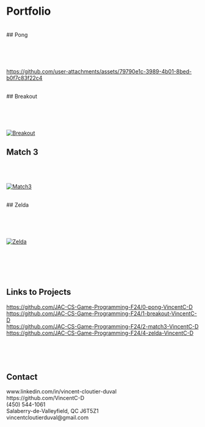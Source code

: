 # Portfolio

</br>
## Pong
<p>
  
</p>
</br></br></br>

https://github.com/user-attachments/assets/79790e1c-3989-4b01-8bed-b0f7c83f22c4

</br>
  ## Breakout
<p>
  
</p>
</br></br></br>

[![Breakout](https://markdown-videos-api.jorgenkh.no/url?url=https%3A%2F%2Fwww.youtube.com%2Fwatch%3Fv%3D3s4wBpV2xo4%26ab_channel%3Dvincent_544)](https://www.youtube.com/watch?v=3s4wBpV2xo4&ab_channel=vincent_544)
</br>
## Match 3
<p>
  
</p>

</br></br></br>
[![Match3](https://markdown-videos-api.jorgenkh.no/url?url=https%3A%2F%2Fwww.youtube.com%2Fwatch%3Fv%3Dv7ssjojvSe8%26ab_channel%3Dvincent_544)](https://www.youtube.com/watch?v=v7ssjojvSe8&ab_channel=vincent_544)

</br>
## Zelda
<p>
  
</p>
</br></br></br>

[![Zelda](https://markdown-videos-api.jorgenkh.no/url?url=https%3A%2F%2Fwww.youtube.com%2Fwatch%3Fv%3DiWSiaQ8NoZw%26ab_channel%3Dvincent_544)](https://www.youtube.com/watch?v=iWSiaQ8NoZw&ab_channel=vincent_544)

</br></br></br></br>
## Links to Projects
https://github.com/JAC-CS-Game-Programming-F24/0-pong-VincentC-D
</br>
https://github.com/JAC-CS-Game-Programming-F24/1-breakout-VincentC-D
</br>
https://github.com/JAC-CS-Game-Programming-F24/2-match3-VincentC-D
</br>
https://github.com/JAC-CS-Game-Programming-F24/4-zelda-VincentC-D

</br></br></br>

## Contact
<p>
  www.linkedin.com/in/vincent-cloutier-duval</br>
  https://github.com/VincentC-D</br>
  (450) 544-1061</br>
  Salaberry-de-Valleyfield, QC J6T5Z1</br>
  vincentcloutierduval@gmail.com </br>
</p>
